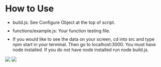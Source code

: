 <h1>How to Use</h1>

<ul>

  <li style = 'margin-bottom: 10px'>build.js: See Configure Object at the top of script.</li>

  <li style = 'margin-bottom: 10px'>functions/example.js: Your function testing file.</li>

  <li style = 'margin-bottom: 10px'>If you would like to see the data on your screen, cd into src and type npm start in your terminal. Then go to localhost:3000. You must have node installed. If you do not have node installed run node build.js.</li>

</ul>

<img src = '/public/images/errors.PNG'>
<img src = '/public/images/errors2.PNG'>
